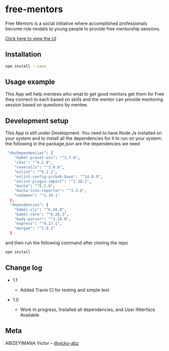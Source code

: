 # free-mentors
Free Mentors is a social initiative where accomplished professionals become role models to young people to provide free mentorship sessions.

[Click here to view the UI](https://victor-abz.github.io/free-mentors/ui/html/login.html)





## Installation


```sh
npm install --save
```



## Usage example

This App will help mentees who wnat to get good mentors get them for Free
they connect to each based on skills and the mentor can provide mentoring session based on questions by mentee.


## Development setup

This App is still under Development. You need to have Node Js installed on your system and to install all the dependencies for it to run on your system:
the following in the package.json are the dependencies we need

```sh
 "devDependencies": {
    "babel-preset-env": "^1.7.0",
    "chai": "^4.2.0",
    "coveralls": "^3.0.6",
    "eslint": "^6.2.2",
    "eslint-config-airbnb-base": "^14.0.0",
    "eslint-plugin-import": "^2.18.2",
    "mocha": "^6.2.0",
    "mocha-lcov-reporter": "^1.3.0",
    "nodemon": "^1.19.1"
  },
  "dependencies": {
    "babel-cli": "^6.26.0",
    "babel-core": "^6.26.3",
    "body-parser": "^1.19.0",
    "express": "^4.17.1",
    "morgan": "^1.9.1"
  }
  ```
and then run the following command after cloning the repo

```sh
npm install
```
## Change log
* 1.1
    * Added Travis CI for testing and simple test

* 1.0
    * Work In progress, Installed all dependencies, and User INterface Available
    


## Meta

ABIZEYIMANA Victor – [@vicky-abz](https://twitter.com/vicky_abz)

